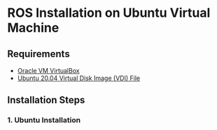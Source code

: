 # ROS Installation on Ubuntu Virtual Machine

## Requirements
- [Oracle VM VirtualBox](https://www.virtualbox.org/)
- [Ubuntu 20.04 Virtual Disk Image (VDI) File](https://www.osboxes.org/ubuntu/)

## Installation Steps

### 1. Ubuntu Installation
